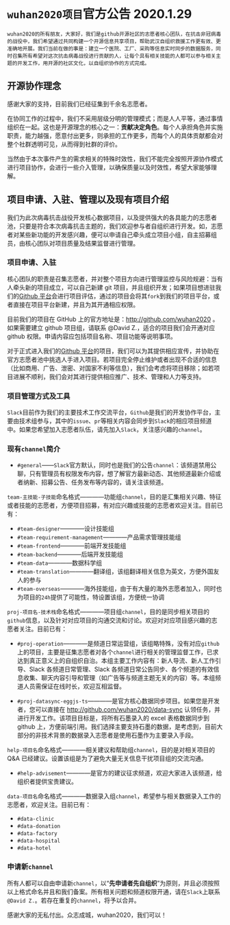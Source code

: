 # `wuhan2020项目`官方公告 2020.1.29

    wuhan2020的所有朋友，大家好，我们是github开源社区的志愿者核心团队，在抗击非冠病毒的战役中，我们希望通过共同构建一个开源信息共享项目，帮助武汉自组织救援工作更有效、更准确地开展。我们当前在做的事是：建立一个医院、工厂、采购等信息实时同步的数据服务，同时召集所有希望对这次抗击病毒战役进行贡献的人，让每个具有相关技能的人都可以参与相关主题的开发工作，用开源的社区文化，以自组织协作的方式完成。

## 开源协作理念

感谢大家的支持，目前我们已经征集到千余名志愿者。

在协同工作的过程中，我们不采用层级分明的管理模式；而是人人平等，通过事情组织在一起。这也是开源理念的核心之一：**贡献决定角色**。每个人承担角色并实施职责，能力越强，愿意付出更多，则承担的工作更多，而每个人的具体贡献都会对整个社群透明可见，从而得到社群的评价。

当然由于本次事件产生的需求相关的特殊时效性，我们不能完全按照开源协作模式进行项目协作，会进行一些介入管理，以确保质量以及时效性，希望大家能够理解。

## 项目申请、入驻、管理以及现有项目介绍

我们为此次病毒抗击战役开发核心数据项目，以及提供强大的各具能力的志愿者池，只要是符合本次病毒抗击主题的，我们欢迎参与者自组织进行开发。如，志愿者对某些新功能的开发感兴趣，便可以申请自己牵头成立项目小组，自主招募组员，由核心团队对项目质量及结果监督进行管理。

### 项目申请、入驻

核心团队的职责是召集志愿者，并对整个项目方向进行管理监控与风险规避：当有人牵头新的项目成立，可以自己新建 git 项目，并且组织开发；如果项目想进驻我们的[Github 平台](https://github.com/wuhan2020)会进行项目评估，通过的项目会将其`fork`到我们的项目平台，或者直接在项目平台新建，并且为其开通相应权限。

目前我们的项目在 GitHub 上的官方地址是：http://github.com/wuhan2020 。如果需要建立 github 项目组，请联系 @David Z.，适合的项目我们会开通对应 github 权限。申请内容应包括项目名称、项目功能等说明事项。

对于正式进入我们的[Github 平台](https://github.com/wuhan2020)的项目，我们可以为其提供相应宣传，并协助在官方志愿者池中挑选人手进入项目。若项目完全停止维护或者出现不合适的信息（比如商用、广告、泄密、对国家不利等信息），我们会考虑将项目移除；如若项目进展不顺利，我们会对其进行提供相应推广、技术、管理和人力等支持。

### 项目管理方式及工具

`Slack`目前作为我们的主要技术工作交流平台，`Github`是我们的开发协作平台，主要由技术组参与，其中的`issue`、`pr`等相关内容会同步到`Slack`的相应项目频道中。如果您希望加入志愿者队伍，请先加入`Slack`，关注感兴趣的`channel`。

### 现有`channel`简介

- `#general`——`Slack`官方默认，同时也是我们的公告`channel`：该频道禁用公聊，只有管理员有权限发布内容，想了解官方最新动态、其他频道最新介绍或者纳新、招募公告、任务发布等内容的，请关注该频道。

`team-主技能-子技能`命名格式————功能组`channel`，目的是汇集相关兴趣、特征或者技能的志愿者，方便项目招募，有对应兴趣或技能的志愿者欢迎关注。目前已有：

- `#team-designer`————设计技能组
- `#team-requirement-management`————产品需求管理技能组
- `#team-frontend`————前端开发技能组
- `#team-backend`————后端开发技能组
- `#team-data`————数据科学组
- `#team-translation`————翻译组，该组翻译相关信息为英文，方便外国友人的参与
- `#team-overseas`————海外技能组，由于有大量的海外志愿者加入，同时也为项目的`24h`提供了可能性，特设置该组，方便统一协调

`proj-项目名-技术栈`命名格式————项目组`channel`，目的是同步相关项目的`github`信息，以及针对对应项目的沟通交流和讨论。欢迎对对应项目感兴趣的志愿者关注。目前已有：

- `#proj-operation`————是频道日常运营组，该组略特殊，没有对应`github`上的项目，主要是征集志愿者对各个`channel`进行相关的管理监督工作，已求达到真正意义上的自组织自治。本组主要工作内容有：新人导流、新人工作引导、Slack 各频道日常管理、Slack 各频道日常公告同步、各个频道的有效信息收集、聊天内容引导和管理（如广告等与频道主题无关的内容）等。本组频道人员需保证在线时长，欢迎互相监督。

- `#proj-datasync-eggjs-ts`————是官方核心数据同步项目。如果您是开发者，您可以直接在 http://github.com/wuhan2020/data-sync 认领任务，并进行开发工作。该项目目标是，将所有石墨录入的 excel 表格数据同步到 github 上，方便前端引用。我们选择主要支持石墨的数据，是考虑到，目前大部分的非技术背景的数据录入志愿者是使用石墨作为主要录入手段。

`help-项目名`命名格式————相关建议和帮助组`channel`，目的是对相关项目的 Q&A 已经建议。设置该组是为了避免大量无关信息干扰项目组的交流沟通。

- `#help-advisement`————是官方的建议征求频道，欢迎大家进入该频道，给组织者提供宝贵建议。

`data-项目名`命名格式————数据录入组`channel`，希望参与相关数据录入工作的志愿者，欢迎关注。目前已有：

- `#data-clinic`
- `#data-donation`
- `#data-factory`
- `#data-hospital`
- `#data-hotel`

### 申请新`channel`

所有人都可以自由申请新`channel`，以“**先申请者先自组织**”为原则，并且必须按照以上格式命名并且和我们备案。所有相关问题和频道权限开通，请在`Slack`上联系 `@David Z.`。若存在重复的`channel`，将予以合并。

感谢大家的无私付出。众志成城，wuhan2020，我们可以！
